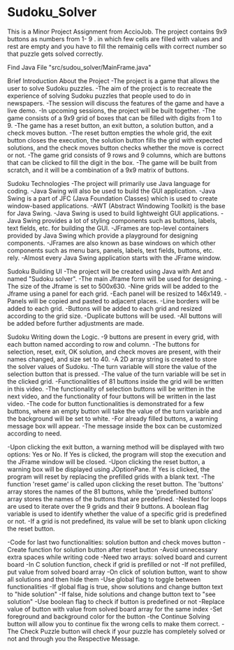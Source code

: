 # Sudoku_Solver
This is a Minor Project Assignment from AccioJob. The project contains 9x9 buttons as numbers from 1- 9 . in which few cells are filled with values and rest are empty and you have to fill the remainig cells with correct number so that puzzle gets solved correctly.

Find Java File "src/sudou_solver/MainFrame.java"

Brief Introduction About the Project
  -The project is a game that allows the user to solve Sudoku puzzles.
  -The aim of the project is to recreate the experience of solving Sudoku puzzles that people used to do in newspapers.
  -The session will discuss the features of the game and have a live demo.
  -In upcoming sessions, the project will be built together.
  -The game consists of a 9x9 grid of boxes that can be filled with digits from 1 to 9.
  -The game has a reset button, an exit button, a solution button, and a check moves button.
  -The reset button empties the whole grid, the exit button closes the execution, the solution button fills the grid with expected solutions, and the check moves button checks whether the move is correct or not.
  -The game grid consists of 9 rows and 9 columns, which are buttons that can be clicked to fill the digit in the box.
  -The game will be built from scratch, and it will be a combination of a 9x9 matrix of buttons.

Sudoku Technologies
  -The project will primarily use Java language for coding.
  -Java Swing will also be used to build the GUI application.
  -Java Swing is a part of JFC (Java Foundation Classes) which is used to create window-based applications.
  -AWT (Abstract Windowing Toolkit) is the base for Java Swing.
  -Java Swing is used to build lightweight GUI applications.
  -Java Swing provides a lot of styling components such as buttons, labels, text fields, etc. for building the GUI.
  -JFrames are top-level containers provided by Java Swing which provide a playground for designing components.
  -JFrames are also known as base windows on which other components such as menu bars, panels, labels, text fields, buttons, etc. rely.
  -Almost every Java Swing application starts with the JFrame window.

Sudoku Building UI
  -The project will be created using Java with Ant and named "Sudoku solver".
  -The main Jframe form will be used for designing.
  -The size of the Jframe is set to 500x630.
  -Nine grids will be added to the Jframe using a panel for each grid.
  -Each panel will be resized to 146x149.
  -Panels will be copied and pasted to adjacent places.
  -Line borders will be added to each grid.
  -Buttons will be added to each grid and resized according to the grid size.
  -Duplicate buttons will be used.
  -All buttons will be added before further adjustments are made.

Sudoku Writing down the Logic.
  -9 buttons are present in every grid, with each button named according to row and column.
  -The buttons for selection, reset, exit, OK solution, and check moves are present, with their names changed, and size set to 40.
  -A 2D array string is created to store the solver values of Sudoku.
  -The turn variable will store the value of the selection button that is pressed.
  -The value of the turn variable will be set in the clicked grid.
  -Functionalities of 81 buttons inside the grid will be written in this video.
  -The functionality of selection buttons will be written in the next video, and the functionality of four buttons will be written in the last video.
  -The code for button functionalities is demonstrated for a few buttons, where an empty button will take the value of the turn variable and the background will be set to white.
  -For already filled buttons, a warning message box will appear.
  -The message inside the box can be customized according to need.

  -Upon clicking the exit button, a warning method will be displayed with two options: Yes or No. If Yes is clicked, the program will stop the execution and the JFrame window will be closed.
  -Upon clicking the reset button, a warning box will be displayed using JOptionPane. If Yes is clicked, the program will reset by replacing the prefilled grids with a blank text.
  -The function 'reset game' is called upon clicking the reset button. The 'buttons' array stores the names of the 81 buttons, while the 'predefined buttons' array stores the names of the buttons that are predefined.
  -Nested for loops are used to iterate over the 9 grids and their 9 buttons. A boolean flag variable is used to identify whether the value of a specific grid is predefined or not.
  -If a grid is not predefined, its value will be set to blank upon clicking the reset button.

  -Code for last two functionalities: solution button and check moves button
  -Create function for solution button after reset button
  -Avoid unnecessary extra spaces while writing code
  -Need two arrays: solved board and current board
  -In C solution function, check if grid is prefilled or not
  -If not prefilled, put value from solved board array
  -On click of solution button, want to show all solutions and then hide them
  -Use global flag to toggle between functionalities
  -If global flag is true, show solutions and change button text to "hide solution"
  -If false, hide solutions and change button text to "see solution"
  -Use boolean flag to check if button is predefined or not
  -Replace value of button with value from solved board array for the same index
  -Set foreground and background color for the button
  -the Continue Solving button will allow you to continue fix the wrong cells to make them correct.
  -The Check Puzzle button will check if your puzzle has completely solved or not and through you the Respective Message.


